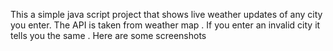 This a simple java script project that shows live weather updates of any city you enter.
The API is taken from weather map .
If you enter an invalid city it tells you the same .
Here are some screenshots

